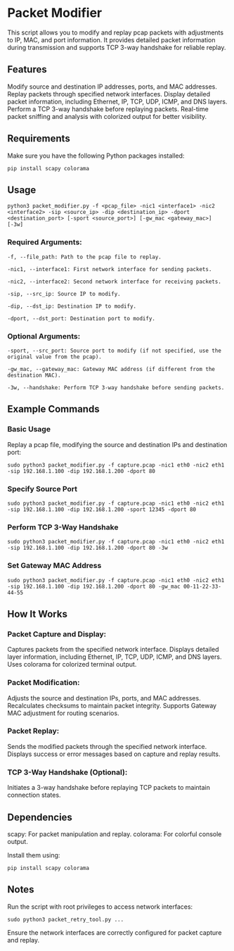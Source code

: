 # Packet Modifier 
This script allows you to modify and replay pcap packets with adjustments to IP, MAC, and port information. It provides detailed packet information during transmission and supports TCP 3-way handshake for reliable replay.

## Features
Modify source and destination IP addresses, ports, and MAC addresses.
Replay packets through specified network interfaces.
Display detailed packet information, including Ethernet, IP, TCP, UDP, ICMP, and DNS layers.
Perform a TCP 3-way handshake before replaying packets.
Real-time packet sniffing and analysis with colorized output for better visibility.

## Requirements
Make sure you have the following Python packages installed:
```
pip install scapy colorama
```
## Usage
```
python3 packet_modifier.py -f <pcap_file> -nic1 <interface1> -nic2 <interface2> -sip <source_ip> -dip <destination_ip> -dport <destination_port> [-sport <source_port>] [-gw_mac <gateway_mac>] 
[-3w]
```
### Required Arguments:
```
-f, --file_path: Path to the pcap file to replay.

-nic1, --interface1: First network interface for sending packets.

-nic2, --interface2: Second network interface for receiving packets.

-sip, --src_ip: Source IP to modify.

-dip, --dst_ip: Destination IP to modify.

-dport, --dst_port: Destination port to modify.
```
### Optional Arguments:
```
-sport, --src_port: Source port to modify (if not specified, use the original value from the pcap).

-gw_mac, --gateway_mac: Gateway MAC address (if different from the destination MAC).

-3w, --handshake: Perform TCP 3-way handshake before sending packets.
```
## Example Commands
### Basic Usage
Replay a pcap file, modifying the source and destination IPs and destination port:
```
sudo python3 packet_modifier.py -f capture.pcap -nic1 eth0 -nic2 eth1 -sip 192.168.1.100 -dip 192.168.1.200 -dport 80
```
### Specify Source Port
```
sudo python3 packet_modifier.py -f capture.pcap -nic1 eth0 -nic2 eth1 -sip 192.168.1.100 -dip 192.168.1.200 -sport 12345 -dport 80
```
### Perform TCP 3-Way Handshake
```
sudo python3 packet_modifier.py -f capture.pcap -nic1 eth0 -nic2 eth1 -sip 192.168.1.100 -dip 192.168.1.200 -dport 80 -3w
```
### Set Gateway MAC Address
```
sudo python3 packet_modifier.py -f capture.pcap -nic1 eth0 -nic2 eth1 -sip 192.168.1.100 -dip 192.168.1.200 -dport 80 -gw_mac 00-11-22-33-44-55
```
## How It Works
### Packet Capture and Display:

Captures packets from the specified network interface.
Displays detailed layer information, including Ethernet, IP, TCP, UDP, ICMP, and DNS layers.
Uses colorama for colorized terminal output.
### Packet Modification:

Adjusts the source and destination IPs, ports, and MAC addresses.
Recalculates checksums to maintain packet integrity.
Supports Gateway MAC adjustment for routing scenarios.
### Packet Replay:

Sends the modified packets through the specified network interface.
Displays success or error messages based on capture and replay results.

### TCP 3-Way Handshake (Optional):

Initiates a 3-way handshake before replaying TCP packets to maintain connection states.

## Dependencies
scapy: For packet manipulation and replay.
colorama: For colorful console output.

Install them using:
```
pip install scapy colorama
```
## Notes
Run the script with root privileges to access network interfaces:
```
sudo python3 packet_retry_tool.py ...
```
Ensure the network interfaces are correctly configured for packet capture and replay.



